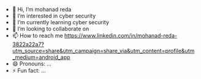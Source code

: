 - 👋 Hi, I’m mohanad reda 
- 👀 I’m interested in cyber security 
- 🌱 I’m currently learning cyber security 
- 💞️ I’m looking to collaborate on 
- 📫 How to reach me https://www.linkedin.com/in/mohanad-reda-3822a22a7?utm_source=share&utm_campaign=share_via&utm_content=profile&utm_medium=android_app
- 😄 Pronouns: ...
- ⚡ Fun fact: ...

<!---
MOREDA2005/MOREDA2005 is a ✨ special ✨ repository because its `README.md` (this file) appears on your GitHub profile.
You can click the Preview link to take a look at your changes.
--->
